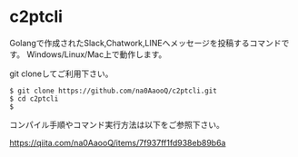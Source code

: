 # c2ptcli
Golangで作成されたSlack,Chatwork,LINEへメッセージを投稿するコマンドです。
Windows/Linux/Mac上で動作します。

git cloneしてご利用下さい。
```
$ git clone https://github.com/na0AaooQ/c2ptcli.git
$ cd c2ptcli
$ 
```

コンパイル手順やコマンド実行方法は以下をご参照下さい。

https://qiita.com/na0AaooQ/items/7f937ff1fd938eb89b6a


